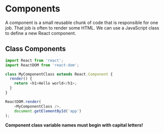 # Components
A component is a small reusable chunk of code that is responsible for one job.
That job is often to render some HTML. We can use a JavaScript class to define a new React component.

## Class Components

```JavaScript
import React from 'react';
import ReactDOM from 'react-dom';

class MyComponentClass extends React.Component {
  render() {
    return <h1>Hello world</h1>;
  }
}

ReactDOM.render(
    <MyComponentClass />,
    document.getElementById('app')
);
```

**Component class variable names must begin with capital letters!**
